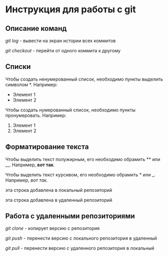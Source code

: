 # Инструкция для работы с git

## Описание команд

*git log* - вывести на экран истории всех коммитов

*git checkout* - перейти от одного коммита к другому

## Списки
Чтобы создать ненумерованный список, необходимо пункты выделить символом *. Например:
* Элемент 1
* Элемент 2

Чтобы создать нумерованный список, необходимо пункты пронумеровать. Например:
1. Элемент 1
2. Элемент 2

## Форматирование текста
Чтобы выделить текст полужирным, его необходимо обрамить ** или __. Например, **вот так**.

Чтобы выделить текст курсивом, его необходимо обрамить * или _. Например, *вот так*.

эта строка добавлена в локальный репозиторий

эта строка добавлена в удаленный репозиторий

## Работа с удаленными репозиториями

*git clone* - копирует версию с репозитория

*git push* - перенести версию с локального репозитория в удаленный

*git pull* - перенести версию с удаленного репозитория в локальный